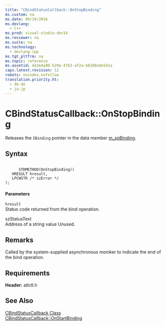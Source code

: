 ```yaml
---
title: "CBindStatusCallback::OnStopBinding"
ms.custom: na
ms.date: 09/19/2016
ms.devlang: 
  - C++
ms.prod: visual-studio-dev14
ms.reviewer: na
ms.suite: na
ms.technology: 
  - devlang-cpp
ms.tgt_pltfrm: na
ms.topic: reference
ms.assetid: da3e4a90-529a-47b3-af2a-b6188ade541a
caps.latest.revision: 12
robots: noindex,nofollow
translation.priority.ht: 
  - de-de
  - ja-jp
---
```

# CBindStatusCallback::OnStopBinding
Releases the `IBinding` pointer in the data member [m_spBinding](../vs140/CBindStatusCallback--m_spBinding.md).  
  
## Syntax  
  
```  
  
      STDMETHOD(OnStopBinding)(  
   HRESULT hresult,  
   LPCWSTR /* szError */   
);  
```  
  
#### Parameters  
 `hresult`  
 Status code returned from the bind operation.  
  
 szStatusText  
 Address of a string value Unused.  
  
## Remarks  
 Called by the system-supplied asynchronous moniker to indicate the end of the bind operation.  
  
## Requirements  
 **Header:** atlctl.h  
  
## See Also  
 [CBindStatusCallback Class](../vs140/CBindStatusCallback-Class.md)   
 [CBindStatusCallback::OnStartBinding](../vs140/CBindStatusCallback--OnStartBinding.md)